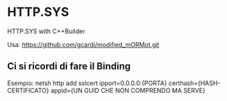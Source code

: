 # HTTP.SYS
HTTP.SYS with C++Builder

Usa: https://github.com/gcardi/modified_mORMot.git

## Ci si ricordi di fare il Binding

Esempio: 
netsh http add sslcert ipport=0.0.0.0:{PORTA} certhash={HASH-CERTIFICATO} appid={UN GUID CHE NON COMPRENDO MA SERVE}

